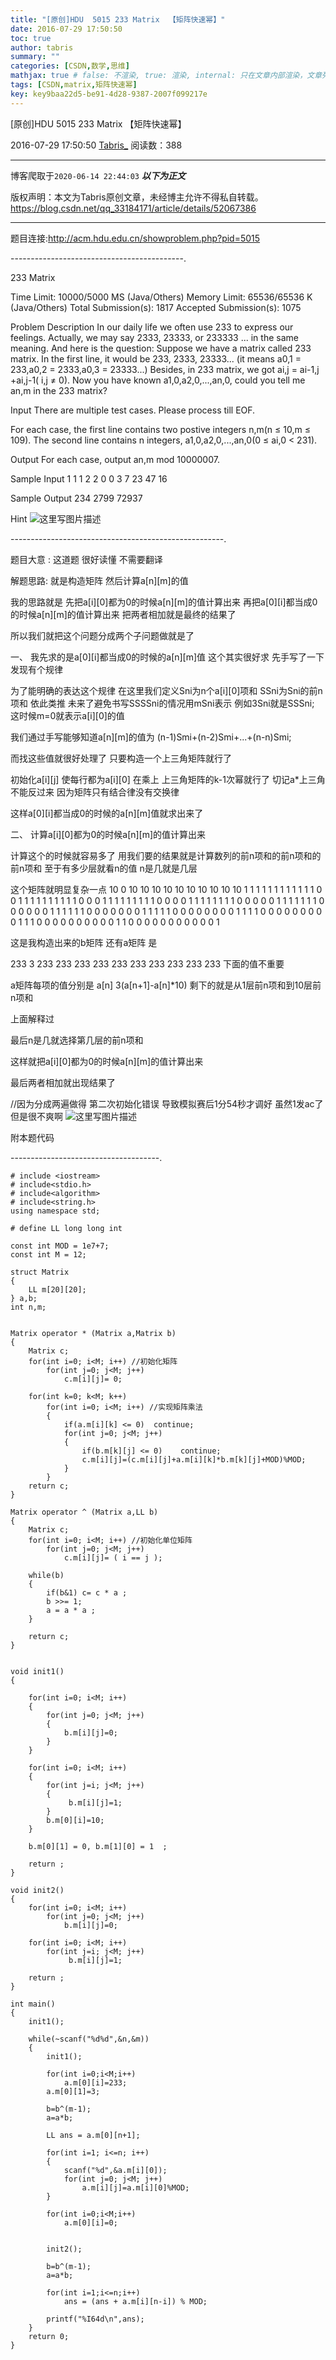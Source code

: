 ```yaml
---
title: "[原创]HDU  5015 233 Matrix  【矩阵快速幂】"
date: 2016-07-29 17:50:50
toc: true
author: tabris
summary: ""
categories: [CSDN,数学,思维]
mathjax: true # false: 不渲染, true: 渲染, internal: 只在文章内部渲染，文章列表中不渲染
tags: [CSDN,matrix,矩阵快速幂]
key: key9baa22d5-be91-4d28-9387-2007f099217e
---
```


[原创]HDU  5015 233 Matrix  【矩阵快速幂】

2016-07-29 17:50:50  [Tabris_](https://me.csdn.net/qq_33184171) 阅读数：388

---

博客爬取于`2020-06-14 22:44:03`
***以下为正文***

版权声明：本文为Tabris原创文章，未经博主允许不得私自转载。
https://blog.csdn.net/qq_33184171/article/details/52067386

<!-- more -->

---

题目连接:http://acm.hdu.edu.cn/showproblem.php?pid=5015

-------------------------------------------.

233 Matrix

Time Limit: 10000/5000 MS (Java/Others)    Memory Limit: 65536/65536 K (Java/Others)
Total Submission(s): 1817    Accepted Submission(s): 1075


Problem Description
In our daily life we often use 233 to express our feelings. Actually, we may say 2333, 23333, or 233333 ... in the same meaning. And here is the question: Suppose we have a matrix called 233 matrix. In the first line, it would be 233, 2333, 23333... (it means a0,1 = 233,a0,2 = 2333,a0,3 = 23333...) Besides, in 233 matrix, we got ai,j = ai-1,j +ai,j-1( i,j ≠ 0). Now you have known a1,0,a2,0,...,an,0, could you tell me an,m in the 233 matrix?
 

Input
There are multiple test cases. Please process till EOF.

For each case, the first line contains two postive integers n,m(n ≤ 10,m ≤ 109). The second line contains n integers, a1,0,a2,0,...,an,0(0 ≤ ai,0 < 231).
 

Output
For each case, output an,m mod 10000007.
 

Sample Input
1 1
1
2 2
0 0
3 7
23 47 16
 

Sample Output
234
2799
72937

Hint 
![这里写图片描述](http://acm.hdu.edu.cn/data/images/C534-1009-1.jpg)


-----------------------------------------------------.

题目大意 : 这道题 很好读懂 不需要翻译

解题思路:
就是构造矩阵 然后计算a[n][m]的值 

我的思路就是
先把a[i][0]都为0的时候a[n][m]的值计算出来 
再把a[0][i]都当成0的时候a[n][m]的值计算出来 
把两者相加就是最终的结果了  

所以我们就把这个问题分成两个子问题做就是了


一、
我先求的是a[0][i]都当成0的时候的a[n][m]值
这个其实很好求  先手写了一下发现有个规律  

为了能明确的表达这个规律
在这里我们定义Sni为n个a[i][0]项和 SSni为Sni的前n项和  依此类推
未来了避免书写SSSSni的情况用mSni表示 
例如3Sni就是SSSni; 这时候m=0就表示a[i][0]的值

我们通过手写能够知道a[n][m]的值为
	(n-1)Smi+(n-2)Smi+...+(n-n)Smi; 

而找这些值就很好处理了   只要构造一个上三角矩阵就行了

初始化a[i][j]  使每行都为a[i][0] 在乘上 上三角矩阵的k-1次幂就行了 切记a*上三角  不能反过来 因为矩阵只有结合律没有交换律

这样a[0][i]都当成0的时候的a[n][m]值就求出来了

二、
计算a[i][0]都为0的时候a[n][m]的值计算出来 

计算这个的时候就容易多了  用我们要的结果就是计算数列的前n项和的前n项和的前n项和  至于有多少层就看n的值 n是几就是几层

这个矩阵就明显复杂一点 
10  0 10 10 10 10 10 10 10 10 10 10
 1  1  1  1  1  1  1  1  1  1  1  1
 0  0  1  1  1  1  1  1  1  1  1  1
 0  0  0  1  1  1  1  1  1  1  1  1
 0  0  0  0  1  1  1  1  1  1  1  1
 0  0  0  0  0  1  1  1  1  1  1  1
 0  0  0  0  0  0  1  1  1  1  1  1
 0  0  0  0  0  0  0  1  1  1  1  1
 0  0  0  0  0  0  0  0  1  1  1  1
 0  0  0  0  0  0  0  0  0  1  1  1
 0  0  0  0  0  0  0  0  0  0  1  1
 0  0  0  0  0  0  0  0  0  0  0  1

这是我构造出来的b矩阵 
还有a矩阵 是

233 3 233 233 233 233 233 233 233 233 233 233
下面的值不重要

a矩阵每项的值分别是 
a[n]  3(a[n+1]-a[n]*10) 剩下的就是从1层前n项和到10层前n项和

上面解释过

最后n是几就选择第几层的前n项和

这样就把a[i][0]都为0的时候a[n][m]的值计算出来 


最后两者相加就出现结果了 


//因为分成两遍做得 第二次初始化错误  导致模拟赛后1分54秒才调好  虽然1发ac了但是很不爽啊 
![这里写图片描述](http://img.blog.csdn.net/20160729174939907)


附本题代码

-------------------------------------.
```
# include <iostream>
# include<stdio.h>
# include<algorithm>
# include<string.h>
using namespace std;

# define LL long long int

const int MOD = 1e7+7;
const int M = 12;

struct Matrix
{
    LL m[20][20];
} a,b;
int n,m;


Matrix operator * (Matrix a,Matrix b)
{
    Matrix c;
    for(int i=0; i<M; i++) //初始化矩阵
        for(int j=0; j<M; j++)
            c.m[i][j]= 0;

    for(int k=0; k<M; k++)
        for(int i=0; i<M; i++) //实现矩阵乘法
        {
            if(a.m[i][k] <= 0)  continue;
            for(int j=0; j<M; j++)
            {
                if(b.m[k][j] <= 0)    continue;
                c.m[i][j]=(c.m[i][j]+a.m[i][k]*b.m[k][j]+MOD)%MOD;
            }
        }
    return c;
}

Matrix operator ^ (Matrix a,LL b)
{
    Matrix c;
    for(int i=0; i<M; i++) //初始化单位矩阵
        for(int j=0; j<M; j++)
            c.m[i][j]= ( i == j );

    while(b)
    {
        if(b&1) c= c * a ;
        b >>= 1;
        a = a * a ;
    }

    return c;
}


void init1()
{

    for(int i=0; i<M; i++)
    {
        for(int j=0; j<M; j++)
        {
            b.m[i][j]=0;
        }
    }

    for(int i=0; i<M; i++)
    {
        for(int j=i; j<M; j++)
        {
             b.m[i][j]=1;
        }
        b.m[0][i]=10;
    }

    b.m[0][1] = 0, b.m[1][0] = 1  ;

    return ;
}

void init2()
{
    for(int i=0; i<M; i++)
        for(int j=0; j<M; j++)
            b.m[i][j]=0;

    for(int i=0; i<M; i++)
        for(int j=i; j<M; j++)
             b.m[i][j]=1;

    return ;
}

int main()
{
    init1();

    while(~scanf("%d%d",&n,&m))
    {
        init1();

        for(int i=0;i<M;i++)
            a.m[0][i]=233;
        a.m[0][1]=3;

        b=b^(m-1);
        a=a*b;

        LL ans = a.m[0][n+1];

        for(int i=1; i<=n; i++)
        {
            scanf("%d",&a.m[i][0]);
            for(int j=0; j<M; j++)
                a.m[i][j]=a.m[i][0]%MOD;
        }

        for(int i=0;i<M;i++)
            a.m[0][i]=0;


        init2();
        
        b=b^(m-1);
        a=a*b;
        
        for(int i=1;i<=n;i++)
            ans = (ans + a.m[i][n-i]) % MOD;

        printf("%I64d\n",ans);
    }
    return 0;
}

```
